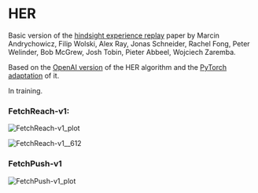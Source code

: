# HER

Basic version of the [hindsight experience replay](https://arxiv.org/abs/1707.01495) paper by Marcin Andrychowicz, Filip Wolski, Alex Ray, Jonas Schneider, Rachel Fong, Peter Welinder, Bob McGrew, Josh Tobin, Pieter Abbeel, Wojciech Zaremba.

Based on the [OpenAI version](https://github.com/openai/baselines/tree/master/baselines/her) of the HER algorithm and the [PyTorch adaptation](https://github.com/TianhongDai/hindsight-experience-replay) of it.

In training.

### FetchReach-v1:

![FetchReach-v1_plot](https://user-images.githubusercontent.com/63811972/162220197-cedc6916-3e83-418d-8c17-0895b282c1db.png)


![FetchReach-v1__612](https://user-images.githubusercontent.com/63811972/162220135-8938584f-f235-4614-9c1e-f1a21b7b3777.gif)


### FetchPush-v1

![FetchPush-v1_plot](https://user-images.githubusercontent.com/63811972/163142976-9c43b341-1cc2-48d1-9819-17985eb1af1f.png)



